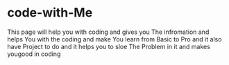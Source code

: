 # code-with-Me
This page will help you with coding and gives you The infromation and helps You with the coding and make You learn from Basic to Pro and it also have Project to do and it helps you to sloe The Problem in it and makes yougood in coding 
